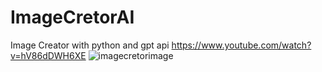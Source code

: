# ImageCretorAI
Image Creator with python and gpt api
https://www.youtube.com/watch?v=hV86dDWH6XE
![imagecretorimage](https://github.com/EmirSimsek52/ImageCretorAI/assets/104012238/25993b9d-2d4b-4433-8373-8facc2ccf31d)
